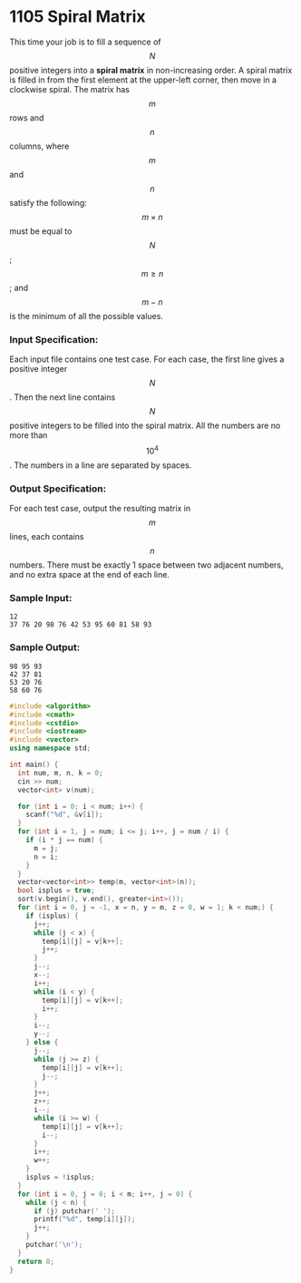# 1105 Spiral Matrix
This time your job is to fill a sequence of $$N$$ positive integers into a **spiral matrix** in non-increasing order. A spiral matrix is filled in from the first element at the upper-left corner, then move in a clockwise spiral. The matrix has $$m$$ rows and $$n$$ columns, where $$m$$ and $$n$$ satisfy the following: $$m\times n$$ must be equal to $$N$$; $$m\ge n$$; and $$m-n$$ is the minimum of all the possible values.

### Input Specification:

Each input file contains one test case. For each case, the first line gives a positive integer $$N$$. Then the next line contains $$N$$ positive integers to be filled into the spiral matrix. All the numbers are no more than $$10^4$$. The numbers in a line are separated by spaces.

### Output Specification:

For each test case, output the resulting matrix in $$m$$ lines, each contains $$n$$ numbers. There must be exactly 1 space between two adjacent numbers, and no extra space at the end of each line.

### Sample Input:
```in
12
37 76 20 98 76 42 53 95 60 81 58 93
```

### Sample Output:
```out
98 95 93
42 37 81
53 20 76
58 60 76
```

```cpp
#include <algorithm>
#include <cmath>
#include <cstdio>
#include <iostream>
#include <vector>
using namespace std;

int main() {
  int num, m, n, k = 0;
  cin >> num;
  vector<int> v(num);

  for (int i = 0; i < num; i++) {
    scanf("%d", &v[i]);
  }
  for (int i = 1, j = num; i <= j; i++, j = num / i) {
    if (i * j == num) {
      m = j;
      n = i;
    }
  }
  vector<vector<int>> temp(m, vector<int>(n));
  bool isplus = true;
  sort(v.begin(), v.end(), greater<int>());
  for (int i = 0, j = -1, x = n, y = m, z = 0, w = 1; k < num;) {
    if (isplus) {
      j++;
      while (j < x) {
        temp[i][j] = v[k++];
        j++;
      }
      j--;
      x--;
      i++;
      while (i < y) {
        temp[i][j] = v[k++];
        i++;
      }
      i--;
      y--;
    } else {
      j--;
      while (j >= z) {
        temp[i][j] = v[k++];
        j--;
      }
      j++;
      z++;
      i--;
      while (i >= w) {
        temp[i][j] = v[k++];
        i--;
      }
      i++;
      w++;
    }
    isplus = !isplus;
  }
  for (int i = 0, j = 0; i < m; i++, j = 0) {
    while (j < n) {
      if (j) putchar(' ');
      printf("%d", temp[i][j]);
      j++;
    }
    putchar('\n');
  }
  return 0;
}
```